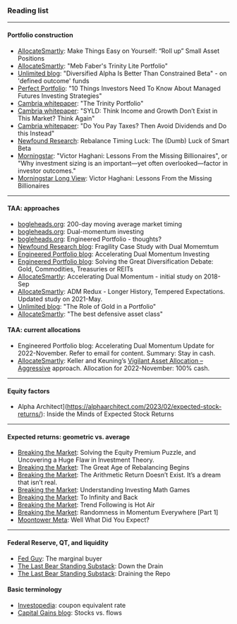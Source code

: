 ### Reading list

---

#### Portfolio construction
- [AllocateSmartly](https://allocatesmartly.com/make-things-easy-on-yourself-roll-up-small-asset-positions/): Make Things Easy on Yourself: “Roll up” Small Asset Positions
- [AllocateSmartly](https://allocatesmartly.com/meb-fabers-trinity-portfolio-lite/): "Meb Faber's Trinity Lite Portfolio"
- [Unlimited blog](https://blog.unlimitedfunds.com/diversified-alpha-is-better-than-constrained-beta): "Diversified Alpha Is Better Than Constrained Beta" - on 'defined outcome' funds
- [Perfect Portfolio](https://pictureperfectportfolios.com/10-things-investors-need-to-know-about-managed-futures/): "10 Things Investors Need To Know About Managed Futures Investing Strategies"
- [Cambria whitepaper](https://www.cambriainvestments.com/wp-content/uploads/2017/01/Trinity_WP_122816_A.pdf): "The Trinity Portfolio"
- [Cambria whitepaper](https://www.cambriainvestments.com/wp-content/uploads/2019/07/Cambria-SYLD-Paper-FINAL-Q2-2019.pdf): "SYLD: Think Income and Growth Don’t Exist in This Market? Think Again"
- [Cambria whitepaper](https://mebfaber.com/wp-content/uploads/2017/10/DTAX-10.23.17.pdf): "Do You Pay Taxes? Then Avoid Dividends and Do this Instead"
- [Newfound Research](https://papers.ssrn.com/sol3/papers.cfm?abstract_id=3673910): Rebalance Timing Luck: The (Dumb) Luck of Smart Beta
- [Morningstar](https://www.morningstar.com/personal-finance/victor-haghani-lessons-missing-billionaires): "Victor Haghani: Lessons From the Missing Billionaires", or "Why investment sizing is an important—yet often overlooked—factor in investor outcomes."
- [Morningstar Long View](https://www.morningstar.com/podcasts/the-long-view/40f4a934-545e-4e37-b755-128f0ce3dc6c): Victor Haghani: Lessons From the Missing Billionaires

---

#### TAA: approaches
- [bogleheads.org](https://www.bogleheads.org/forum/viewtopic.php?t=27460): 200-day moving average market timing
- [bogleheads.org](https://www.bogleheads.org/forum/viewtopic.php?t=158297&start=250): Dual-momentum investing
- [bogleheads.org](https://www.bogleheads.org/forum/viewtopic.php?t=245415): Engineered Portfolio - thoughts?
- [Newfound Research blog](https://blog.thinknewfound.com/2019/01/fragility-case-study-dual-momentum-gem/): Fragility Case Study with Dual Momemtum
- [Engineered Portfolio blog](https://engineeredportfolio.com/2018/05/02/accelerating-dual-momentum-investing/): Accelerating Dual Momentum Investing
- [Engineered Portfolio blog](https://engineeredportfolio.com/2017/06/26/solving-the-great-diversification-debate-gold-commodities-treasuries-or-reits/): Solving the Great Diversification Debate: Gold, Commodities, Treasuries or REITs
- [AllocateSmartly](https://allocatesmartly.com/taa-strategy-accelerating-dual-momentum/): Accelerating Dual Momentum - initial study on 2018-Sep
- [AllocateSmartly](https://allocatesmartly.com/accelerating-dual-momentum-redux-longer-history-tempered-expectations/): ADM Redux - Longer History, Tempered Expectations. Updated study on 2021-May.
- [Unlimited blog](https://blog.unlimitedfunds.com/author/bob-elliott): "The Role of Gold in a Portfolio"
- [AllocateSmartly](https://allocatesmartly.com/the-best-defensive-asset-class/): "The best defensive asset class"

#### TAA: current allocations
- Engineered Portfolio blog: Accelerating Dual Momentum Update for 2022-November. Refer to email for content. Summary: Stay in cash.
- [AllocateSmartly](https://allocatesmartly.com/members/strategy/keller-and-keunings-vigilant-asset-allocation/): Keller and Keuning’s [Vigilant Asset Allocation – Aggressive](https://allocatesmartly.com/vigilant-asset-allocation-dr-wouter-keller-jw-keuning/) approach. Allocation for 2022-November: 100% cash.

---

#### Equity factors

- Alpha Architect](https://alphaarchitect.com/2023/02/expected-stock-returns/): Inside the Minds of Expected Stock Returns

---

#### Expected returns: geometric vs. average

- [Breaking the Market](https://breakingthemarket.com/solving-the-equity-premium-puzzle-and-uncovering-a-huge-flaw-in-investment-theory/): Solving the Equity Premium Puzzle, and Uncovering a Huge Flaw in Investment Theory.
- [Breaking the Market](https://breakingthemarket.com/the-great-age-of-rebalancing-begins/): The Great Age of Rebalancing Begins
- [Breaking the Market](https://breakingthemarket.com/the-arithmetic-return-doesnt-exist/): The Arithmetic Return Doesn’t Exist. It’s a dream that isn’t real.
- [Breaking the Market](https://breakingthemarket.com/math-games/): Understanding Investing Math Games
- [Breaking the Market](https://breakingthemarket.com/to-infinity-and-back/): To Infinity and Back
- [Breaking the Market](https://breakingthemarket.com/trend-following-is-hot-air/): Trend Following is Hot Air
- [Breaking the Market](https://breakingthemarket.com/randomness-in-momentum-everywhere/): Randomness in Momentum Everywhere [Part 1]
- [Moontower Meta](https://moontowermeta.com/well-what-did-you-expect/): Well What Did You Expect? 

---

#### Federal Reserve, QT, and liquidity
- [Fed Guy](https://fedguy.com/the-marginal-buyer/): The marginal buyer
- [The Last Bear Standing Substack](https://thelastbearstanding.substack.com/p/down-the-drain): Down the Drain
- [The Last Bear Standing Substack](https://thelastbearstanding.substack.com/p/draining-the-repo): Draining the Repo

#### Basic terminology
- [Investopedia](https://www.investopedia.com/terms/c/couponequivalentrate.asp): coupon equivalent rate
- [Capital Gains blog](https://capitalgains.thediff.co/p/stocksandflows?ref=thediff.co): Stocks vs. flows

